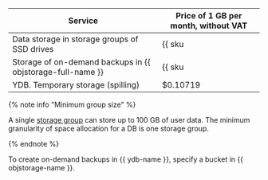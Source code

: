 | Service | Price of 1 GB per month, without VAT |
| ----- | ----- |
| Data storage in storage groups of SSD drives | {{ sku|USD|ydb.cluster.v1.ssd|month|string }} |
| Storage of on-demand backups in {{ objstorage-full-name }} | {{ sku|USD|ydb.db.backup.v1|month|string }} |
| YDB. Temporary storage (spilling) | $0.10719 |


{% note info "Minimum group size" %}

A single [storage group](../../ydb/concepts/resources.md#storage-groups) can store up to 100 GB of user data. The minimum granularity of space allocation for a DB is one storage group.

{% endnote %}

To create on-demand backups in {{ ydb-name }}, specify a bucket in {{ objstorage-name }}.
